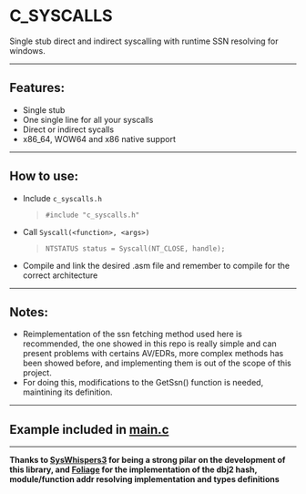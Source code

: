 # C_SYSCALLS

Single stub direct and indirect syscalling with runtime SSN resolving for windows.

---

## Features:
* Single stub
* One single line for all your syscalls
* Direct or indirect sycalls
* x86_64, WOW64 and x86 native support
  
---

## How to use:
* Include `c_syscalls.h`

    > `#include "c_syscalls.h"`

* Call `Syscall(<function>, <args>)`
    > `NTSTATUS status = Syscall(NT_CLOSE, handle);`

* Compile and link the desired .asm file and remember to compile for the correct architecture

--- 

## Notes:
* Reimplementation of the ssn fetching method used here is recommended, the one showed in this repo is really simple and can present problems with certains AV/EDRs, more complex methods has been showed before, and implementing them is out of the scope of this project.
* For doing this, modifications to the GetSsn() function is needed, maintining its definition.

---

## Example included in [main.c](src/main.c)

---

**Thanks to [SysWhispers3](https://github.com/klezVirus/SysWhispers3) for being a strong pilar on the development of this library, and [Foliage](https://github.com/SecIdiot/FOLIAGE) for the implementation of the dbj2 hash, module/function addr resolving implementation and types definitions**
